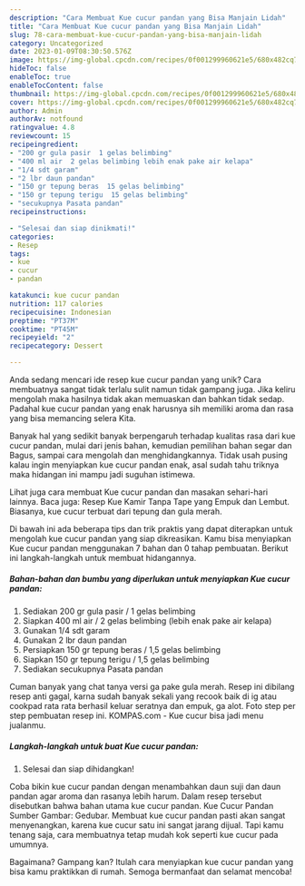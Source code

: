 ```yaml
---
description: "Cara Membuat Kue cucur pandan yang Bisa Manjain Lidah"
title: "Cara Membuat Kue cucur pandan yang Bisa Manjain Lidah"
slug: 78-cara-membuat-kue-cucur-pandan-yang-bisa-manjain-lidah
category: Uncategorized
date: 2023-01-09T08:30:50.576Z
image: https://img-global.cpcdn.com/recipes/0f001299960621e5/680x482cq70/kue-cucur-pandan-foto-resep-utama.jpg
hideToc: false
enableToc: true
enableTocContent: false
thumbnail: https://img-global.cpcdn.com/recipes/0f001299960621e5/680x482cq70/kue-cucur-pandan-foto-resep-utama.jpg
cover: https://img-global.cpcdn.com/recipes/0f001299960621e5/680x482cq70/kue-cucur-pandan-foto-resep-utama.jpg
author: Admin
authorAv: notfound
ratingvalue: 4.8
reviewcount: 15
recipeingredient:
- "200 gr gula pasir  1 gelas belimbing"
- "400 ml air  2 gelas belimbing lebih enak pake air kelapa"
- "1/4 sdt garam"
- "2 lbr daun pandan"
- "150 gr tepung beras  15 gelas belimbing"
- "150 gr tepung terigu  15 gelas belimbing"
- "secukupnya Pasata pandan"
recipeinstructions:

- "Selesai dan siap dinikmati!"
categories:
- Resep
tags:
- kue
- cucur
- pandan

katakunci: kue cucur pandan 
nutrition: 117 calories
recipecuisine: Indonesian
preptime: "PT37M"
cooktime: "PT45M"
recipeyield: "2"
recipecategory: Dessert

---
```





Anda sedang mencari ide resep kue cucur pandan yang unik? Cara membuatnya sangat tidak terlalu sulit namun tidak gampang juga. Jika keliru mengolah maka hasilnya tidak akan memuaskan dan bahkan tidak sedap. Padahal kue cucur pandan yang enak harusnya sih memiliki aroma dan rasa yang bisa memancing selera Kita.





Banyak hal yang sedikit banyak berpengaruh terhadap kualitas rasa dari kue cucur pandan, mulai dari jenis bahan, kemudian pemilihan bahan segar dan Bagus, sampai cara mengolah dan menghidangkannya. Tidak usah pusing kalau ingin menyiapkan kue cucur pandan enak,      asal sudah tahu triknya maka hidangan ini mampu jadi suguhan istimewa.














Lihat juga cara membuat Kue cucur pandan dan masakan sehari-hari lainnya. Baca juga: Resep Kue Kamir Tanpa Tape yang Empuk dan Lembut. Biasanya, kue cucur terbuat dari tepung dan gula merah.






Di bawah ini ada beberapa tips dan trik praktis yang dapat diterapkan untuk mengolah kue cucur pandan yang siap dikreasikan. Kamu bisa menyiapkan Kue cucur pandan menggunakan 7 bahan dan 0 tahap pembuatan. Berikut ini langkah-langkah untuk membuat hidangannya.

<!--inarticleads1-->

##### Bahan-bahan dan bumbu yang diperlukan untuk menyiapkan Kue cucur pandan:

1. Sediakan 200 gr gula pasir / 1 gelas belimbing
1. Siapkan 400 ml air / 2 gelas belimbing (lebih enak pake air kelapa)
1. Gunakan 1/4 sdt garam
1. Gunakan 2 lbr daun pandan
1. Persiapkan 150 gr tepung beras / 1,5 gelas belimbing
1. Siapkan 150 gr tepung terigu / 1,5 gelas belimbing
1. Sediakan secukupnya Pasata pandan


Cuman banyak yang chat tanya versi ga pake gula merah. Resep ini dibilang resep anti gagal, karna sudah banyak sekali yang recook baik di ig atau cookpad rata rata berhasil keluar seratnya dan empuk, ga alot. Foto step per step pembuatan resep ini. KOMPAS.com - Kue cucur bisa jadi menu jualanmu. 

<!--inarticleads2-->

##### Langkah-langkah untuk buat Kue cucur pandan:


1. Selesai dan siap dihidangkan!

Coba bikin kue cucur pandan dengan menambahkan daun suji dan daun pandan agar aroma dan rasanya lebih harum. Dalam resep tersebut disebutkan bahwa bahan utama kue cucur pandan. Kue Cucur Pandan Sumber Gambar: Gedubar. Membuat kue cucur pandan pasti akan sangat menyenangkan, karena kue cucur satu ini sangat jarang dijual. Tapi kamu tenang saja, cara membuatnya tetap mudah kok seperti kue cucur pada umumnya. 

Bagaimana? Gampang kan? Itulah cara menyiapkan kue cucur pandan yang bisa kamu praktikkan di rumah. Semoga bermanfaat dan selamat mencoba!

